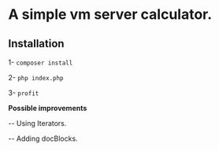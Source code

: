 # A simple vm server calculator.

## Installation

1- `composer install`

2- `php index.php`

3- `profit`

**Possible improvements**

-- Using Iterators.

-- Adding docBlocks.
